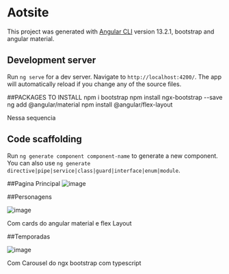 # Aotsite

This project was generated with [Angular CLI](https://github.com/angular/angular-cli) version 13.2.1, bootstrap and angular material.

## Development server

Run `ng serve` for a dev server. Navigate to `http://localhost:4200/`. The app will automatically reload if you change any of the source files.

##PACKAGES TO INSTALL
npm i bootstrap
npm install ngx-bootstrap --save
ng add @angular/material
npm install @angular/flex-layout


Nessa sequencia

## Code scaffolding

Run `ng generate component component-name` to generate a new component. You can also use `ng generate directive|pipe|service|class|guard|interface|enum|module`.

##Pagina Principal
![image](https://user-images.githubusercontent.com/61124602/154049881-306eef14-54c7-471a-959a-19573648c7c4.png)

##Personagens

![image](https://user-images.githubusercontent.com/61124602/154050437-c284296b-51ad-49a2-948f-6dccd1269477.png)

Com cards do angular material e flex Layout

##Temporadas

![image](https://user-images.githubusercontent.com/61124602/154050566-c0b1135f-1491-4f83-9c26-5c6baaaacff9.png)

Com Carousel do ngx bootstrap com typescript
